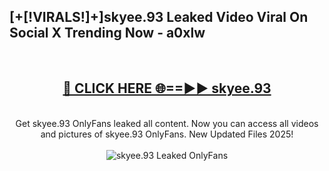 <h2>[+[!VIRALS!]+]skyee.93 Leaked Video Viral On Social X Trending Now - a0xlw</h2>
<br>
<div align="center">
<h2><a href="https://libra.edu.pl?skyee.93" rel="nofollow">🔴 CLICK HERE 🌐==►► skyee.93</a></h2>
<br>
Get skyee.93 OnlyFans leaked all content. Now you can access all videos and pictures of skyee.93 OnlyFans. New Updated Files 2025!
<br>
<br>
<a href="https://libra.edu.pl?skyee.93" rel="nofollow" data-target="animated-image.originalLink"><img src="https://i.ibb.co.com/WyWwxjT/player-gif2.gif" alt="skyee.93 Leaked OnlyFans" style="max-width: 100%; display: inline-block;" data-target="animated-image.originalImage"></a>
</div>
<br>
